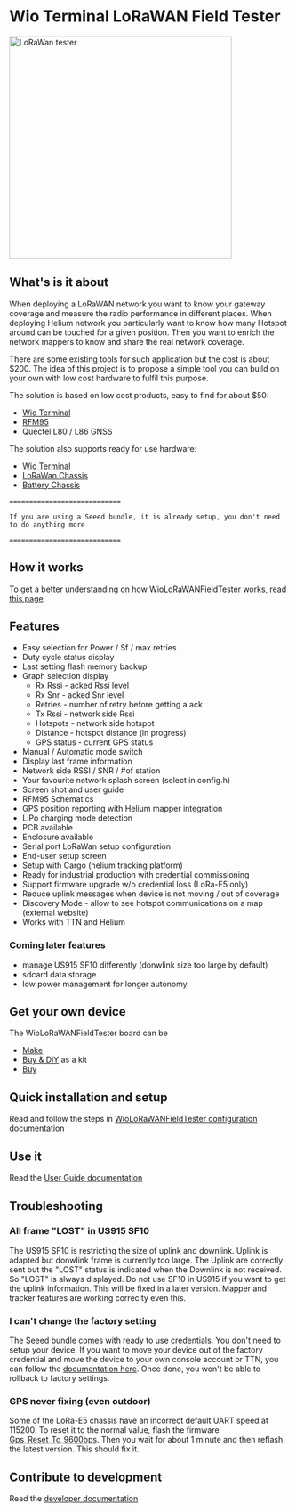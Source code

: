 # Wio Terminal LoRaWAN Field Tester

<img src="img/Wio_LoRaWan_Field_Tester.jpg" alt="LoRaWan tester" width="400"/>

## What's is it about

When deploying a LoRaWAN network you want to know your gateway coverage and measure the radio performance in different places. When deploying Helium network you particularly want to know how many Hotspot around can be touched for a given position. Then you want to enrich the network mappers to know and share the real network coverage.

There are some existing tools for such application but the cost is about $200. The idea of this project is to propose a simple tool you can build on your own with low cost hardware to fulfil this purpose.

The solution is based on low cost products, easy to find for about $50:
- [Wio Terminal](https://wiki.seeedstudio.com/Wio-Terminal-Getting-Started/)
- [RFM95](https://www.disk91.com/2019/technology/lora/hoperf-rfm95-and-arduino-a-low-cost-lorawan-solution/)
- Quectel L80 / L86 GNSS

The solution also supports ready for use hardware:
- [Wio Terminal](https://wiki.seeedstudio.com/Wio-Terminal-Getting-Started/)
- [LoRaWan Chassis](https://www.seeedstudio.com/Wio-Terminal-Chassis-LoRa-E5-and-GNSS-p-5053.html)
- [Battery Chassis](https://www.seeedstudio.com/Wio-Terminal-Chassis-Battery-650mAh-p-4756.html)

`============================`

`If you are using a Seeed bundle, it is already setup, you don't need to do anything more`

`============================`

## How it works 

To get a better understanding on how WioLoRaWANFieldTester works, [read this page](doc/HowItWorks.md).

## Features
- Easy selection for Power / Sf / max retries
- Duty cycle status display
- Last setting flash memory backup
- Graph selection display
	- Rx Rssi - acked Rssi level 
	- Rx Snr - acked Snr level
	- Retries - number of retry before getting a ack
	- Tx Rssi - network side Rssi 
	- Hotspots - network side hotspot 
	- Distance - hotspot distance (in progress)
	- GPS status - current GPS status
- Manual / Automatic mode switch
- Display last frame information
- Network side RSSI / SNR / #of station
- Your favourite network splash screen (select in config.h)
- Screen shot and user guide
- RFM95 Schematics
- GPS position reporting with Helium mapper integration
- LiPo charging mode detection
- PCB available
- Enclosure available
- Serial port LoRaWan setup configuration
- End-user setup screen
- Setup with Cargo (helium tracking platform)
- Ready for industrial production with credential commissioning
- Support firmware upgrade w/o credential loss (LoRa-E5 only)
- Reduce uplink messages when device is not moving / out of coverage
- Discovery Mode - allow to see hotspot communications on a map (external website)
- Works with TTN and Helium

### Coming later features
- manage US915 SF10 differently (donwlink size too large by default)
- sdcard data storage
- low power management for longer autonomy

## Get your own device

The WioLoRaWANFieldTester board can be
- [Make](board/README.md)
- [Buy & DiY](https://shop.ingeniousthings.fr/products/helium-lorawan-field-tester-and-mapper-kit) as a kit
- [Buy](https://www.seeedstudio.com/Wio-Terminal-Chassis-LoRa-E5-and-GNSS-p-5053.html)

## Quick installation and setup

Read and follow the steps in [WioLoRaWANFieldTester configuration documentation](doc/SETUP.md)

## Use it

Read the [User Guide documentation](doc/UserGuide.md)

## Troubleshooting

### All frame "LOST" in US915 SF10

The US915 SF10 is restricting the size of uplink and downlink. Uplink is adapted but donwlink frame is currently too large. The Uplink are correctly sent but the "LOST" status is indicated when the Downlink is not received. So "LOST" is always displayed. 
Do not use SF10 in US915 if you want to get the uplink information. This will be fixed in a later version. Mapper and tracker features are working correclty even this.

### I can't change the factory setting

The Seeed bundle comes with ready to use credentials. You don't need to setup your device. If you want to move your device out of the factory credential and move the device to your own console account or TTN, you can follow the [documentation here](https://github.com/disk91/WioLoRaWANFieldTester/issues/34). Once done, you won't be able to rollback to factory settings.

### GPS never fixing (even outdoor)

Some of the LoRa-E5 chassis have an incorrect default UART speed at 115200. To reset it to the normal value, flash the firmware [Gps_Reset_To_9600bps](binaries/Gps_Reset_To_9600bps.uf2). Then you wait for about 1 minute and then reflash the latest version. This should fix it.

## Contribute to development

Read the [developer documentation](doc/DEVELOPMENT.md)


